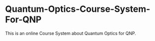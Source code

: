 # Quantum-Optics-Course-System-For-QNP
This is an online Course System about Quantum Optics for QNP.
